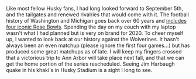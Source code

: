 Like most fellow Husky fans, I had long looked forward to September 5th, and the tailgates and renewed rivalries that would come with it. The football history of Washington and Michigan goes back over 60 years and [includes four iconic Rose Bowls](https://www.seattletimes.com/sports/uw-husky-football/huskies-michigan-home-and-home-series-confirmed-for-2020-21/). Spending the day on my couch with my laptop wasn't what I had planned but is very on brand for 2020. To cheer myself up, I wanted to look back at our history against the Wolverines. It hasn't always been an even matchup (please ignore the first four games...) but has produced some great matchups as of late. I will keep my fingers crossed that a victorious trip to Ann Arbor will take place next fall, and that we can get the home portion of the series rescheduled. Seeing Jim Harbaugh quake in his khaki's in Husky Stadium is a sight I long to see.